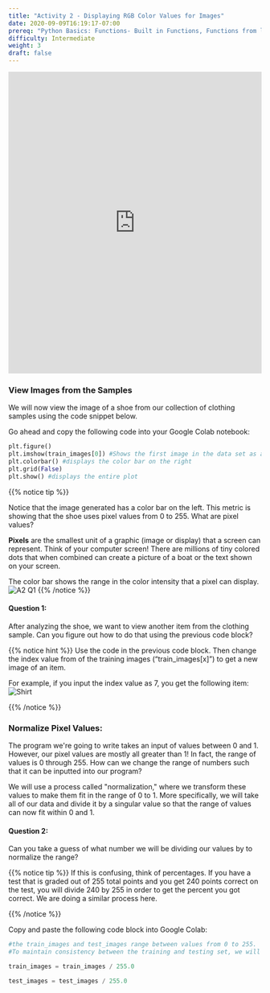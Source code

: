 ```yaml
---
title: "Activity 2 - Displaying RGB Color Values for Images"
date: 2020-09-09T16:19:17-07:00
prereq: "Python Basics: Functions- Built in Functions, Functions from libraries; Data Types- Strings, Numbers, Reading from Console; Data Structures- Lists"
difficulty: Intermediate
weight: 3
draft: false
---
```


<iframe width="100%" height="600px" src="https://www.youtube.com/embed/bMr1c4a7dXQ" frameborder="0" allow="accelerometer; autoplay; encrypted-media; gyroscope; picture-in-picture" allowfullscreen></iframe>

### View Images from the Samples  

We will now view the image of a shoe from our collection of clothing samples using the code snippet below.

Go ahead and copy the following code into your Google Colab notebook:

```python
plt.figure()
plt.imshow(train_images[0]) #Shows the first image in the data set as a plot or different colored pixels
plt.colorbar() #displays the color bar on the right
plt.grid(False)
plt.show() #displays the entire plot
```

{{% notice tip %}}

Notice that the image generated has a color bar on the left. This metric is showing that the shoe uses pixel values from 0 to 255. What are pixel values? 

**Pixels** are the smallest unit of a graphic (image or display) that a screen can represent. Think of your computer screen! There are millions of tiny colored dots that when combined can create a picture of a boat or the text shown on your screen. 

The color bar shows the range in the color intensity that a pixel can display. 
![A2 Q1](../media/a2q1.png)
{{% /notice %}}

#### Question 1:
After analyzing the shoe, we want to view another item from the clothing sample. Can you figure out how to do that using the previous code block? 

{{% notice hint %}}
Use the code in the previous code block. Then change the index value from of the training images (“train_images[x]”) to get a new image of an item.   

For example, if you input the index value as 7, you get the following item:
![Shirt](../media/a2progress2.png)

{{% /notice %}}

### Normalize Pixel Values:

The program we're going to write takes an input of values between 0 and 1. However, our pixel values are mostly all greater than 1! In fact, the range of values is 0 through 255. How can we change the range of numbers such that it can be inputted into our program? 

We will use a process called "normalization," where we transform these values to make them fit in the range of 0 to 1. More specifically, we will take all of our data and divide it by a singular value so that the range of values can now fit within 0 and 1. 

#### Question 2: 
Can you take a guess of what number we will be dividing our values by to normalize the range? 

{{% notice tip %}}
If this is confusing, think of percentages. If you have a test that is graded out of 255 total points and you get 240 points correct on the test, you will divide 240 by 255 in order to get the percent you got correct. We are doing a similar process here. 

{{% /notice %}}

Copy and paste the following code block into Google Colab:

```python
#the train_images and test_images range between values from 0 to 255. 
#To maintain consistency between the training and testing set, we will divide train_images and test_images by 255

train_images = train_images / 255.0 

test_images = test_images / 255.0
```